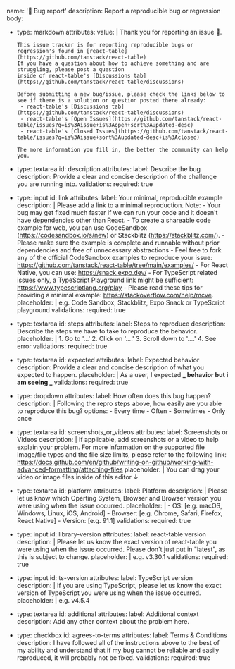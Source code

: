 name: '🐛 Bug report'
description: Report a reproducible bug or regression
body:

- type: markdown
  attributes:
  value: |
  Thank you for reporting an issue :pray:.

      This issue tracker is for reporting reproducible bugs or regression's found in [react-table](https://github.com/tanstack/react-table)
      If you have a question about how to achieve something and are struggling, please post a question
      inside of react-table's [Discussions tab](https://github.com/tanstack/react-table/discussions)

      Before submitting a new bug/issue, please check the links below to see if there is a solution or question posted there already:
       - react-table's [Discussions tab](https://github.com/tanstack/react-table/discussions)
       - react-table's [Open Issues](https://github.com/tanstack/react-table/issues?q=is%3Aissue+is%3Aopen+sort%3Aupdated-desc)
       - react-table's [Closed Issues](https://github.com/tanstack/react-table/issues?q=is%3Aissue+sort%3Aupdated-desc+is%3Aclosed)

      The more information you fill in, the better the community can help you.

- type: textarea
  id: description
  attributes:
  label: Describe the bug
  description: Provide a clear and concise description of the challenge you are running into.
  validations:
  required: true
- type: input
  id: link
  attributes:
  label: Your minimal, reproducible example
  description: |
  Please add a link to a minimal reproduction.
  Note: - Your bug may get fixed much faster if we can run your code and it doesn't have dependencies other than React. - To create a shareable code example for web, you can use CodeSandbox (https://codesandbox.io/s/new) or Stackblitz (https://stackblitz.com/). - Please make sure the example is complete and runnable without prior dependencies and free of unnecessary abstractions - Feel free to fork any of the official CodeSandbox examples to reproduce your issue: https://github.com/tanstack/react-table/tree/main/examples/ - For React Native, you can use: https://snack.expo.dev/ - For TypeScript related issues only, a TypeScript Playground link might be sufficient: https://www.typescriptlang.org/play - Please read these tips for providing a minimal example: https://stackoverflow.com/help/mcve.
  placeholder: |
  e.g. Code Sandbox, Stackblitz, Expo Snack or TypeScript playground
  validations:
  required: true
- type: textarea
  id: steps
  attributes:
  label: Steps to reproduce
  description: Describe the steps we have to take to reproduce the behavior.
  placeholder: | 1. Go to '...' 2. Click on '....' 3. Scroll down to '....' 4. See error
  validations:
  required: true
- type: textarea
  id: expected
  attributes:
  label: Expected behavior
  description: Provide a clear and concise description of what you expected to happen.
  placeholder: |
  As a user, I expected **_ behavior but i am seeing _**
  validations:
  required: true
- type: dropdown
  attributes:
  label: How often does this bug happen?
  description: |
  Following the repro steps above, how easily are you able to reproduce this bug?
  options: - Every time - Often - Sometimes - Only once
- type: textarea
  id: screenshots_or_videos
  attributes:
  label: Screenshots or Videos
  description: |
  If applicable, add screenshots or a video to help explain your problem.
  For more information on the supported file image/file types and the file size limits, please refer
  to the following link: https://docs.github.com/en/github/writing-on-github/working-with-advanced-formatting/attaching-files
  placeholder: |
  You can drag your video or image files inside of this editor ↓
- type: textarea
  id: platform
  attributes:
  label: Platform
  description: |
  Please let us know which Operting System, Browser and Browser version you were using when the issue occurred.
  placeholder: | - OS: [e.g. macOS, Windows, Linux, iOS, Android] - Browser: [e.g. Chrome, Safari, Firefox, React Native] - Version: [e.g. 91.1]
  validations:
  required: true
- type: input
  id: library-version
  attributes:
  label: react-table version
  description: |
  Please let us know the exact version of react-table you were using when the issue occurred. Please don't just put in "latest", as this is subject to change.
  placeholder: |
  e.g. v3.30.1
  validations:
  required: true
- type: input
  id: ts-version
  attributes:
  label: TypeScript version
  description: |
  If you are using TypeScript, please let us know the exact version of TypeScript you were using when the issue occurred.
  placeholder: |
  e.g. v4.5.4
- type: textarea
  id: additional
  attributes:
  label: Additional context
  description: Add any other context about the problem here.
- type: checkbox
  id: agrees-to-terms
  attributes:
  label: Terms & Conditions
  description: I have followed all of the instructions above to the best of my ability and understand that if my bug cannot be reliable and easily reproduced, it will probably not be fixed.
  validations:
  required: true

